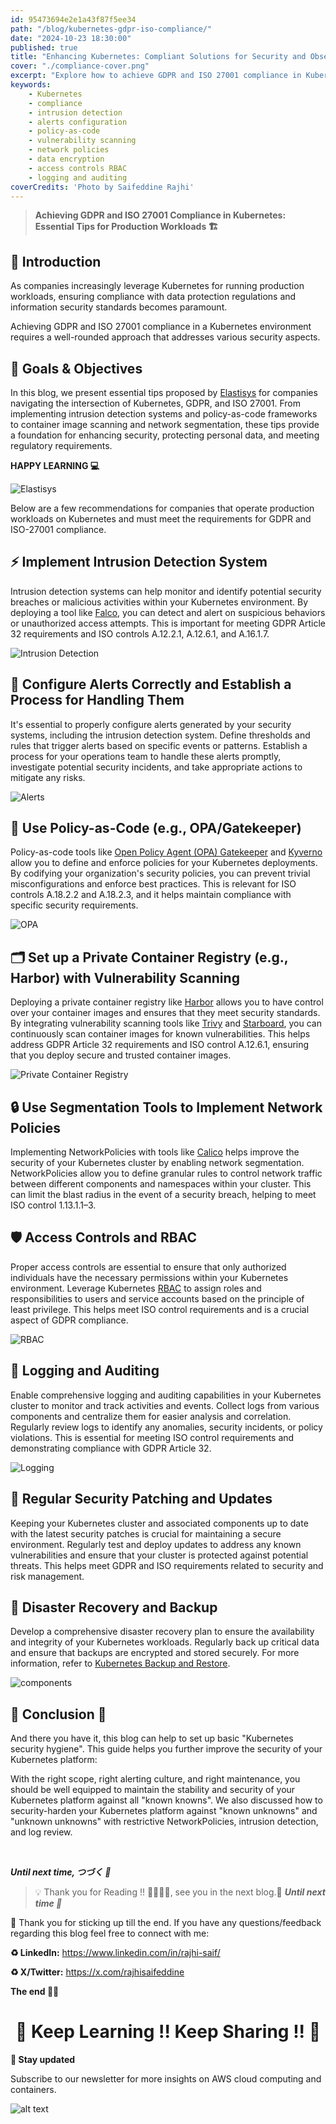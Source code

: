 ```yaml
---
id: 95473694e2e1a43f87f5ee34
path: "/blog/kubernetes-gdpr-iso-compliance/"
date: "2024-10-23 18:30:00"
published: true
title: "Enhancing Kubernetes: Compliant Solutions for Security and Observability"
cover: "./compliance-cover.png"
excerpt: "Explore how to achieve GDPR and ISO 27001 compliance in Kubernetes. Get essential tips for enhancing security and observability in your production workloads."
keywords:
    - Kubernetes
    - compliance
    - intrusion detection
    - alerts configuration
    - policy-as-code
    - vulnerability scanning
    - network policies
    - data encryption
    - access controls RBAC
    - logging and auditing
coverCredits: 'Photo by Saifeddine Rajhi'
---
```


> **Achieving GDPR and ISO 27001 Compliance in Kubernetes: Essential Tips for Production Workloads 🏗**

## 🔐 Introduction

As companies increasingly leverage Kubernetes for running production workloads, ensuring compliance with data protection regulations and information security standards becomes paramount.

Achieving GDPR and ISO 27001 compliance in a Kubernetes environment requires a well-rounded approach that addresses various security aspects.

## 🎯 Goals & Objectives

In this blog, we present essential tips proposed by [Elastisys](https://elastisys.com/) for companies navigating the intersection of Kubernetes, GDPR, and ISO 27001. From implementing intrusion detection systems and policy-as-code frameworks to container image scanning and network segmentation, these tips provide a foundation for enhancing security, protecting personal data, and meeting regulatory requirements.

**HAPPY LEARNING 💻**

![Elastisys](./elastys.jpg)

Below are a few recommendations for companies that operate production workloads on Kubernetes and must meet the requirements for GDPR and ISO-27001 compliance.

## ⚡ Implement Intrusion Detection System

Intrusion detection systems can help monitor and identify potential security breaches or malicious activities within your Kubernetes environment. By deploying a tool like [Falco](https://falco.org/), you can detect and alert on suspicious behaviors or unauthorized access attempts. This is important for meeting GDPR Article 32 requirements and ISO controls A.12.2.1, A.12.6.1, and A.16.1.7.

![Intrusion Detection](./detection.jpg)

## 🛑 Configure Alerts Correctly and Establish a Process for Handling Them

It's essential to properly configure alerts generated by your security systems, including the intrusion detection system. Define thresholds and rules that trigger alerts based on specific events or patterns. Establish a process for your operations team to handle these alerts promptly, investigate potential security incidents, and take appropriate actions to mitigate any risks.

![Alerts](./alerts.png)

## 👮 Use Policy-as-Code (e.g., OPA/Gatekeeper)

Policy-as-code tools like [Open Policy Agent (OPA) Gatekeeper](https://www.openpolicyagent.org/) and [Kyverno](https://kyverno.io/) allow you to define and enforce policies for your Kubernetes deployments. By codifying your organization's security policies, you can prevent trivial misconfigurations and enforce best practices. This is relevant for ISO controls A.18.2.2 and A.18.2.3, and it helps maintain compliance with specific security requirements.

![OPA](./opa.jpg)

## 🗂 Set up a Private Container Registry (e.g., Harbor) with Vulnerability Scanning

Deploying a private container registry like [Harbor](https://goharbor.io/) allows you to have control over your container images and ensures that they meet security standards. By integrating vulnerability scanning tools like [Trivy](https://github.com/aquasecurity/trivy) and [Starboard](https://github.com/aquasecurity/starboard), you can continuously scan container images for known vulnerabilities. This helps address GDPR Article 32 requirements and ISO control A.12.6.1, ensuring that you deploy secure and trusted container images.

![Private Container Registry](./priv-cr.png)

## 🔒 Use Segmentation Tools to Implement Network Policies

Implementing NetworkPolicies with tools like [Calico](https://www.projectcalico.org/) helps improve the security of your Kubernetes cluster by enabling network segmentation. NetworkPolicies allow you to define granular rules to control network traffic between different components and namespaces within your cluster. This can limit the blast radius in the event of a security breach, helping to meet ISO control 1.13.1.1–3.

## 🛡 Access Controls and RBAC

Proper access controls are essential to ensure that only authorized individuals have the necessary permissions within your Kubernetes environment. Leverage Kubernetes [RBAC](https://kubernetes.io/docs/reference/access-authn-authz/rbac/) to assign roles and responsibilities to users and service accounts based on the principle of least privilege. This helps meet ISO control requirements and is a crucial aspect of GDPR compliance.

![RBAC](./rbac.png)

## 📜 Logging and Auditing

Enable comprehensive logging and auditing capabilities in your Kubernetes cluster to monitor and track activities and events. Collect logs from various components and centralize them for easier analysis and correlation. Regularly review logs to identify any anomalies, security incidents, or policy violations. This is essential for meeting ISO control requirements and demonstrating compliance with GDPR Article 32.

![Logging](./logs.png)

## 🔄 Regular Security Patching and Updates

Keeping your Kubernetes cluster and associated components up to date with the latest security patches is crucial for maintaining a secure environment. Regularly test and deploy updates to address any known vulnerabilities and ensure that your cluster is protected against potential threats. This helps meet GDPR and ISO requirements related to security and risk management.

## 💾 Disaster Recovery and Backup

Develop a comprehensive disaster recovery plan to ensure the availability and integrity of your Kubernetes workloads. Regularly back up critical data and ensure that backups are encrypted and stored securely. For more information, refer to [Kubernetes Backup and Restore](https://kubernetes.io/docs/tasks/administer-cluster/cluster-management/#backup-and-restore).

![components](./components.png)

## 🌟 Conclusion 🌟

And there you have it, this blog can help to set up basic "Kubernetes security hygiene". This guide helps you further improve the security of your Kubernetes platform:

With the right scope, right alerting culture, and right maintenance, you should be well equipped to maintain the stability and security of your Kubernetes platform against all "known knowns". We also discussed how to security-harden your Kubernetes platform against "known unknowns" and "unknown unknowns" with restrictive NetworkPolicies, intrusion detection, and log review.



<br>

**_Until next time, つづく 🎉_**

> 💡 Thank you for Reading !! 🙌🏻😁📃, see you in the next blog.🤘  **_Until next time 🎉_**

🚀 Thank you for sticking up till the end. If you have any questions/feedback regarding this blog feel free to connect with me:

**♻️ LinkedIn:** https://www.linkedin.com/in/rajhi-saif/

**♻️ X/Twitter:** https://x.com/rajhisaifeddine

**The end ✌🏻**

<h1 align="center">🔰 Keep Learning !! Keep Sharing !! 🔰</h1>

**📅 Stay updated**

Subscribe to our newsletter for more insights on AWS cloud computing and containers.

![alt text](compliant.png)
